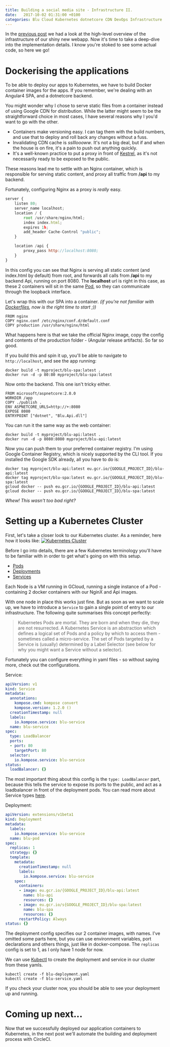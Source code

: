 ```yaml
---
title: Building a social media site - Infrastructure II.
date:   2017-10-02 01:31:00 +0100
categories: Blu Cloud Kubernetes dotnetcore CDN DevOps Infrastructure
---
```


In the [previous post](/Building-Blu-Infrastructure/) we had a look at the high-level overview of the infrastructure of our shiny new webapp. Now it's time to take a deep-dive into the implementation details. I know you're stoked to see some actual code, so here we go!

# Dockerising the applications
To be able to deploy our apps to Kubernetes, we have to build Docker container images for the apps. If you remember, we're dealing with an Angular4 SPA, and a dotnetcore backend.

You might wonder why I chose to serve static files from a container instead of using Google CDN for distribution. While the latter might seem to be the straightforward choice in most cases, I have several reasons why I you'd want to go with the other.

* Containers make versioning easy. I can tag them with the build numbers, and use that to deploy and roll back any changes without a fuss.
* Invalidating CDN cache is *ssllloooww*. It's not a big deal, but if and when the house is on fire, it's a pain to push out anything quickly.
* It's a well-known practice to put a proxy in front of [Kestrel](https://docs.microsoft.com/en-us/aspnet/core/fundamentals/servers/kestrel?tabs=aspnetcore2x), as it's not necessarily ready to be exposed to the public.

These reasons lead me to settle with an Nginx container, which is responsible for serving static content, and proxy all traffic from **/api** to my backend.

Fortunately, configuring Nginx as a proxy is *really* easy.
``` javascript
server {
    listen 80;
    server_name localhost;
    location / {
        root /usr/share/nginx/html;
        index index.html;
        expires 1h;
        add_header Cache-Control "public";
    }

    location /api {
        proxy_pass http://localhost:8080;
    }
}
```
In this config you can see that Nginx is serving all static content (and index.html by default) from root, and forwards all calls from **/api** to my backend Api, running on port 8080. The **localhost** url is right in this case, as these 2 containers will sit in the same [Pod](https://kubernetes.io/docs/concepts/workloads/pods/pod/), so they can communicate through the loopback interface.

Let's wrap this with our SPA into a container.
*(if you're not familiar with [Dockerfiles](https://docs.docker.com/engine/reference/builder/), now is the right time to start ;))*
```
FROM nginx
COPY nginx.conf /etc/nginx/conf.d/default.conf
COPY production /usr/share/nginx/html
```
What happens here is that we take the official Nginx image, copy the config and contents of the production folder - (Angular release artifacts). So far so good.

If you build this and spin it up, you'll be able to navigate to `http://localhost`, and see the app running:
``` shell
docker build -t myproject/blu-spa:latest .
docker run -d -p 80:80 myproject/blu-spa:latest
```

Now onto the backend. This one isn't tricky either.
```
FROM microsoft/aspnetcore:2.0.0
WORKDIR /app
COPY ./publish .
ENV ASPNETCORE_URLS=http://+:8080
EXPOSE 8080
ENTRYPOINT ["dotnet", "Blu.Api.dll"]
```

You can run it the same way as the web container:
``` shell
docker build -t myproject/blu-api:latest .
docker run -d -p 8080:8080 myproject/blu-api:latest
```

Now you can push them to your preferred container registry.
I'm using Google Container Registry, which is nicely supported by the CLI tool. If you installed the Google SDK already, all you have to do is:
```
docker tag myproject/blu-api:latest eu.gcr.io/{GOOGLE_PROJECT_ID}/blu-api:latest
docker tag myproject/blu-spa:latest eu.gcr.io/{GOOGLE_PROJECT_ID}/blu-spa:latest
gcloud docker -- push eu.gcr.io/{GOOGLE_PROJECT_ID}/blu-api:latest
gcloud docker -- push eu.gcr.io/{GOOGLE_PROJECT_ID}/blu-spa:latest
```

*Whew! This wasn't too bad right?*

# Setting up a Kubernetes Cluster
First, let's take a closer look to our Kubernetes cluster. As a reminder, here how it looks like:
<a href="/assets/images/articles/infrastructure/kubernetes_cluster.png">![](/assets/images/articles/infrastructure/kubernetes_cluster.png "Kubernetes Cluster")</a>

Before I go into details, there are a few Kubernetes terminology you'll have to be familiar with in order to get what's going on with this setup.

* [Pods](https://kubernetes.io/docs/concepts/workloads/pods/pod/)
* [Deployments](https://kubernetes.io/docs/concepts/workloads/controllers/deployment/)
* [Services](https://kubernetes.io/docs/concepts/services-networking/service/)

Each Node is a VM running in GCloud, running a single instance of a Pod - containing 2 docker containers with our NginX and Api images.

With one node in place this works just fine. But as soon as we want to scale up, we have to introduce a `Service` to gain a single point of entry to our infrastructure. The following quite summarises this concept perfectly:
> Kubernetes Pods are mortal. They are born and when they die, they are not resurrected.
> A Kubernetes Service is an abstraction which defines a logical set of Pods and a policy by which to access them -
> sometimes called a micro-service. The set of Pods targeted by a Service is (usually) determined by a Label Selector
> (see below for why you might want a Service without a selector).

Fortunately you can configure everything in yaml files - so without saying more, check out the configurations.

Service:
``` yaml
apiVersion: v1
kind: Service
metadata:
  annotations:
    kompose.cmd: kompose convert
    kompose.version: 1.2.0 ()
  creationTimestamp: null
  labels:
    io.kompose.service: blu-service
  name: blu-service
spec:
  type: LoadBalancer
  ports:
  - port: 80
    targetPort: 80
  selector:
    io.kompose.service: blu-service
status:
  loadBalancer: {}
```
The most important thing about this config is the `type: LoadBalancer` part, because this tells the service to expose its ports to the public, and act as a loadbalancer in front of the deployment pods. You can read more about Service types [here](https://kubernetes.io/docs/concepts/services-networking/service/#publishing-services---service-types).

Deployment:
``` yaml
apiVersion: extensions/v1beta1
kind: Deployment
metadata:
  labels:
    io.kompose.service: blu-service
  name: blu-pod
spec:
  replicas: 1
  strategy: {}
  template:
    metadata:
      creationTimestamp: null
      labels:
        io.kompose.service: blu-service
    spec:
      containers:
      - image: eu.gcr.io/{GOOGLE_PROJECT_ID}/blu-api:latest
        name: blu-api
        resources: {}
      - image: eu.gcr.io/s{GOOGLE_PROJECT_ID}/blu-spa:latest
        name: blu-spa
        resources: {}
      restartPolicy: Always
status: {}
```
The deployment config specifies our 2 container images, with names. I've omitted some parts here, but you can use environment variables, port declarations and others things, just like in docker-compose.
The `replicas` config is set to 1, as I only have 1 node for now.

We can use [Kubectl](https://kubernetes.io/docs/user-guide/kubectl-overview/) to create the deployment and service in our cluster from these yamls.
```
kubectl create -f blu-deployment.yaml
kubectl create -f blu-service.yaml
```

If you check your cluster now, you should be able to see your deployment up and running.

# Coming up next...
Now that we successfully deployed our application containers to Kubernetes, in the next post we'll automate the building and deployment process with CircleCI.


